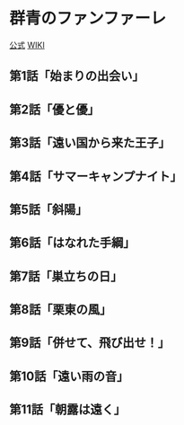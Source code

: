 # 群青のファンファーレ

[公式](https://fanfare-anime.com/) 
[WIKI](https://ja.wikipedia.org/wiki/%E7%BE%A4%E9%9D%92%E3%81%AE%E3%83%95%E3%82%A1%E3%83%B3%E3%83%95%E3%82%A1%E3%83%BC%E3%83%AC) 

## 第1話「始まりの出会い」

## 第2話「優と優」

## 第3話「遠い国から来た王子」

## 第4話「サマーキャンプナイト」

## 第5話「斜陽」

## 第6話「はなれた手綱」

## 第7話「巣立ちの日」

## 第8話「栗東の風」

## 第9話「併せて、飛び出せ！」

## 第10話「遠い雨の音」

## 第11話「朝露は遠く」

